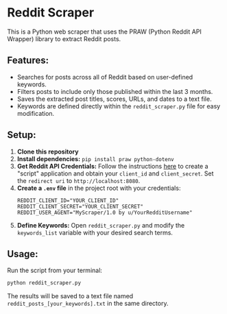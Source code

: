 # Reddit Scraper

This is a Python web scraper that uses the PRAW (Python Reddit API Wrapper) library to extract Reddit posts.

## Features:

- Searches for posts across all of Reddit based on user-defined keywords.
- Filters posts to include only those published within the last 3 months.
- Saves the extracted post titles, scores, URLs, and dates to a text file.
- Keywords are defined directly within the `reddit_scraper.py` file for easy modification.

## Setup:

1.  **Clone this repository**
2.  **Install dependencies:** `pip install praw python-dotenv`
3.  **Get Reddit API Credentials:** Follow the instructions [here](https://www.reddit.com/prefs/apps) to create a "script" application and obtain your `client_id` and `client_secret`. Set the `redirect uri` to `http://localhost:8080`.
4.  **Create a `.env` file** in the project root with your credentials:
    ```
    REDDIT_CLIENT_ID="YOUR_CLIENT_ID"
    REDDIT_CLIENT_SECRET="YOUR_CLIENT_SECRET"
    REDDIT_USER_AGENT="MyScraper/1.0 by u/YourRedditUsername"
    ```
5.  **Define Keywords:** Open `reddit_scraper.py` and modify the `keywords_list` variable with your desired search terms.

## Usage:

Run the script from your terminal:

```bash
python reddit_scraper.py
```

The results will be saved to a text file named `reddit_posts_[your_keywords].txt` in the same directory.
